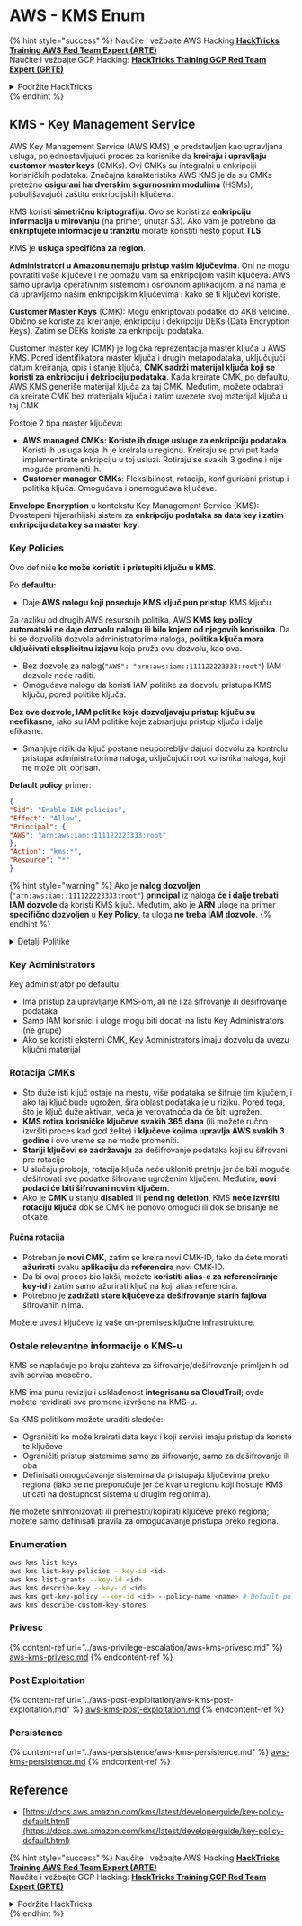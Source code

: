 # AWS - KMS Enum

{% hint style="success" %}
Naučite i vežbajte AWS Hacking:<img src="/.gitbook/assets/image.png" alt="" data-size="line">[**HackTricks Training AWS Red Team Expert (ARTE)**](https://training.hacktricks.xyz/courses/arte)<img src="/.gitbook/assets/image.png" alt="" data-size="line">\
Naučite i vežbajte GCP Hacking: <img src="/.gitbook/assets/image (2).png" alt="" data-size="line">[**HackTricks Training GCP Red Team Expert (GRTE)**<img src="/.gitbook/assets/image (2).png" alt="" data-size="line">](https://training.hacktricks.xyz/courses/grte)

<details>

<summary>Podržite HackTricks</summary>

* Pogledajte [**planove pretplate**](https://github.com/sponsors/carlospolop)!
* **Pridružite se** 💬 [**Discord grupi**](https://discord.gg/hRep4RUj7f) ili [**telegram grupi**](https://t.me/peass) ili **pratite** nas na **Twitteru** 🐦 [**@hacktricks\_live**](https://twitter.com/hacktricks\_live)**.**
* **Delite hakovanje trikove slanjem PR-ova na** [**HackTricks**](https://github.com/carlospolop/hacktricks) i [**HackTricks Cloud**](https://github.com/carlospolop/hacktricks-cloud) github repozitorijume.

</details>
{% endhint %}

## KMS - Key Management Service

AWS Key Management Service (AWS KMS) je predstavljen kao upravljana usluga, pojednostavljujući proces za korisnike da **kreiraju i upravljaju customer master keys** (CMKs). Ovi CMKs su integralni u enkripciji korisničkih podataka. Značajna karakteristika AWS KMS je da su CMKs pretežno **osigurani hardverskim sigurnosnim modulima** (HSMs), poboljšavajući zaštitu enkripcijskih ključeva.

KMS koristi **simetričnu kriptografiju**. Ovo se koristi za **enkripciju informacija u mirovanju** (na primer, unutar S3). Ako vam je potrebno da **enkriptujete informacije u tranzitu** morate koristiti nešto poput **TLS**.

KMS je **usluga specifična za region**.

**Administratori u Amazonu nemaju pristup vašim ključevima**. Oni ne mogu povratiti vaše ključeve i ne pomažu vam sa enkripcijom vaših ključeva. AWS samo upravlja operativnim sistemom i osnovnom aplikacijom, a na nama je da upravljamo našim enkripcijskim ključevima i kako se ti ključevi koriste.

**Customer Master Keys** (CMK): Mogu enkriptovati podatke do 4KB veličine. Obično se koriste za kreiranje, enkripciju i dekripciju DEKs (Data Encryption Keys). Zatim se DEKs koriste za enkripciju podataka.

Customer master key (CMK) je logička reprezentacija master ključa u AWS KMS. Pored identifikatora master ključa i drugih metapodataka, uključujući datum kreiranja, opis i stanje ključa, **CMK sadrži materijal ključa koji se koristi za enkripciju i dekripciju podataka**. Kada kreirate CMK, po defaultu, AWS KMS generiše materijal ključa za taj CMK. Međutim, možete odabrati da kreirate CMK bez materijala ključa i zatim uvezete svoj materijal ključa u taj CMK.

Postoje 2 tipa master ključeva:

* **AWS managed CMKs: Koriste ih druge usluge za enkripciju podataka**. Koristi ih usluga koja ih je kreirala u regionu. Kreiraju se prvi put kada implementirate enkripciju u toj usluzi. Rotiraju se svakih 3 godine i nije moguće promeniti ih.
* **Customer manager CMKs**: Fleksibilnost, rotacija, konfigurisani pristup i politika ključa. Omogućava i onemogućava ključeve.

**Envelope Encryption** u kontekstu Key Management Service (KMS): Dvostepeni hijerarhijski sistem za **enkripciju podataka sa data key i zatim enkripciju data key sa master key**.

### Key Policies

Ovo definiše **ko može koristiti i pristupiti ključu u KMS**.

Po **defaultu:**

*   Daje **AWS nalogu koji poseduje KMS ključ pun pristup** KMS ključu.

Za razliku od drugih AWS resursnih politika, AWS **KMS key policy automatski ne daje dozvolu nalogu ili bilo kojem od njegovih korisnika**. Da bi se dozvolila dozvola administratorima naloga, **politika ključa mora uključivati eksplicitnu izjavu** koja pruža ovu dozvolu, kao ova.

* Bez dozvole za nalog(`"AWS": "arn:aws:iam::111122223333:root"`) IAM dozvole neće raditi.
*   Omogućava nalogu da koristi IAM politike za dozvolu pristupa KMS ključu, pored politike ključa.

**Bez ove dozvole, IAM politike koje dozvoljavaju pristup ključu su neefikasne**, iako su IAM politike koje zabranjuju pristup ključu i dalje efikasne.
* Smanjuje rizik da ključ postane neupotrebljiv dajući dozvolu za kontrolu pristupa administratorima naloga, uključujući root korisnika naloga, koji ne može biti obrisan.

**Default policy** primer:
```json
{
"Sid": "Enable IAM policies",
"Effect": "Allow",
"Principal": {
"AWS": "arn:aws:iam::111122223333:root"
},
"Action": "kms:*",
"Resource": "*"
}
```
{% hint style="warning" %}
Ako je **nalog dozvoljen** (`"arn:aws:iam::111122223333:root"`) **principal** iz naloga **će i dalje trebati IAM dozvole** da koristi KMS ključ. Međutim, ako je **ARN** uloge na primer **specifično dozvoljen** u **Key Policy**, ta uloga **ne treba IAM dozvole**.
{% endhint %}

<details>

<summary>Detalji Politike</summary>

Svojstva politike:

* JSON baziran dokument
* Resource --> Pogođeni resursi (može biti "\*")
* Action --> kms:Encrypt, kms:Decrypt, kms:CreateGrant ... (dozvole)
* Effect --> Allow/Deny
* Principal --> pogođeni arn
* Conditions (opciono) --> Uslov za davanje dozvola

Grants:

* Dozvoljava delegiranje vaših dozvola drugom AWS principalu unutar vašeg AWS naloga. Morate ih kreirati koristeći AWS KMS API-je. Može se navesti CMK identifikator, principal kome se daje dozvola i potreban nivo operacije (Decrypt, Encrypt, GenerateDataKey...)
* Nakon kreiranja granta, izdaju se GrantToken i GrantID

**Pristup**:

* Preko **key policy** -- Ako ovo postoji, ima **prednost** nad IAM politikom
* Preko **IAM politike**
* Preko **grants**

</details>

### Key Administrators

Key administrator po defaultu:

* Ima pristup za upravljanje KMS-om, ali ne i za šifrovanje ili dešifrovanje podataka
* Samo IAM korisnici i uloge mogu biti dodati na listu Key Administrators (ne grupe)
* Ako se koristi eksterni CMK, Key Administrators imaju dozvolu da uvezu ključni materijal

### Rotacija CMKs

* Što duže isti ključ ostaje na mestu, više podataka se šifruje tim ključem, i ako taj ključ bude ugrožen, šira oblast podataka je u riziku. Pored toga, što je ključ duže aktivan, veća je verovatnoća da će biti ugrožen.
* **KMS rotira korisničke ključeve svakih 365 dana** (ili možete ručno izvršiti proces kad god želite) i **ključeve kojima upravlja AWS svakih 3 godine** i ovo vreme se ne može promeniti.
* **Stariji ključevi se zadržavaju** za dešifrovanje podataka koji su šifrovani pre rotacije
* U slučaju proboja, rotacija ključa neće ukloniti pretnju jer će biti moguće dešifrovati sve podatke šifrovane ugroženim ključem. Međutim, **novi podaci će biti šifrovani novim ključem**.
* Ako je **CMK** u stanju **disabled** ili **pending** **deletion**, KMS **neće izvršiti rotaciju ključa** dok se CMK ne ponovo omogući ili dok se brisanje ne otkaže.

#### Ručna rotacija

* Potreban je **novi CMK**, zatim se kreira novi CMK-ID, tako da ćete morati **ažurirati** svaku **aplikaciju** da **referencira** novi CMK-ID.
* Da bi ovaj proces bio lakši, možete **koristiti alias-e za referenciranje key-id** i zatim samo ažurirati ključ na koji alias referencira.
* Potrebno je **zadržati stare ključeve za dešifrovanje starih fajlova** šifrovanih njima.

Možete uvesti ključeve iz vaše on-premises ključne infrastrukture.

### Ostale relevantne informacije o KMS-u

KMS se naplaćuje po broju zahteva za šifrovanje/dešifrovanje primljenih od svih servisa mesečno.

KMS ima punu reviziju i usklađenost **integrisanu sa CloudTrail**; ovde možete revidirati sve promene izvršene na KMS-u.

Sa KMS politikom možete uraditi sledeće:

* Ograničiti ko može kreirati data keys i koji servisi imaju pristup da koriste te ključeve
* Ograničiti pristup sistemima samo za šifrovanje, samo za dešifrovanje ili oba
* Definisati omogućavanje sistemima da pristupaju ključevima preko regiona (iako se ne preporučuje jer će kvar u regionu koji hostuje KMS uticati na dostupnost sistema u drugim regionima).

Ne možete sinhronizovati ili premestiti/kopirati ključeve preko regiona; možete samo definisati pravila za omogućavanje pristupa preko regiona.

### Enumeration
```bash
aws kms list-keys
aws kms list-key-policies --key-id <id>
aws kms list-grants --key-id <id>
aws kms describe-key --key-id <id>
aws kms get-key-policy --key-id <id> --policy-name <name> # Default policy name is "default"
aws kms describe-custom-key-stores
```
### Privesc

{% content-ref url="../aws-privilege-escalation/aws-kms-privesc.md" %}
[aws-kms-privesc.md](../aws-privilege-escalation/aws-kms-privesc.md)
{% endcontent-ref %}

### Post Exploitation

{% content-ref url="../aws-post-exploitation/aws-kms-post-exploitation.md" %}
[aws-kms-post-exploitation.md](../aws-post-exploitation/aws-kms-post-exploitation.md)
{% endcontent-ref %}

### Persistence

{% content-ref url="../aws-persistence/aws-kms-persistence.md" %}
[aws-kms-persistence.md](../aws-persistence/aws-kms-persistence.md)
{% endcontent-ref %}

## Reference

* [https://docs.aws.amazon.com/kms/latest/developerguide/key-policy-default.html](https://docs.aws.amazon.com/kms/latest/developerguide/key-policy-default.html)

{% hint style="success" %}
Naučite i vežbajte AWS Hacking:<img src="/.gitbook/assets/image.png" alt="" data-size="line">[**HackTricks Training AWS Red Team Expert (ARTE)**](https://training.hacktricks.xyz/courses/arte)<img src="/.gitbook/assets/image.png" alt="" data-size="line">\
Naučite i vežbajte GCP Hacking: <img src="/.gitbook/assets/image (2).png" alt="" data-size="line">[**HackTricks Training GCP Red Team Expert (GRTE)**<img src="/.gitbook/assets/image (2).png" alt="" data-size="line">](https://training.hacktricks.xyz/courses/grte)

<details>

<summary>Podržite HackTricks</summary>

* Pogledajte [**planove pretplate**](https://github.com/sponsors/carlospolop)!
* **Pridružite se** 💬 [**Discord grupi**](https://discord.gg/hRep4RUj7f) ili [**telegram grupi**](https://t.me/peass) ili **pratite** nas na **Twitteru** 🐦 [**@hacktricks\_live**](https://twitter.com/hacktricks\_live)**.**
* **Delite hacking trikove slanjem PR-ova na** [**HackTricks**](https://github.com/carlospolop/hacktricks) i [**HackTricks Cloud**](https://github.com/carlospolop/hacktricks-cloud) github repozitorijume.

</details>
{% endhint %}
